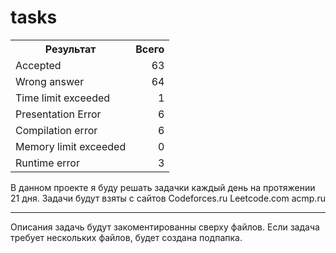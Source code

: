 # tasks
<table class="main" cellpadding="2" cellspacing="1">
<tbody><tr><th>Результат</th><th>Всего</th></tr>
<tr class="white2">
  <td><font class="green">Accepted</font></td>
  <td align="right">63</td>
</tr>
<tr class="white2">
  <td><font class="red">Wrong answer</font></td>
  <td align="right">64</td>
</tr>
<tr class="white2">
  <td><font class="red">Time limit exceeded</font></td>
  <td align="right">1</td>
</tr>
<tr class="white2">
  <td><font class="red">Presentation Error</font></td>
  <td align="right">6</td>

</tr>
<tr class="white2">
  <td><font class="red">Compilation error</font></td>
  <td align="right">6</td>
</tr>
<tr class="white2">
  <td><font class="red">Memory limit exceeded</font></td>
  <td align="right">0</td>
</tr>
<tr class="white2">
  <td><font class="red">Runtime error</font></td>
  <td align="right">3</td>
</tr></tbody></table>
В данном проекте я буду решать задачки каждый день на протяжении 21 дня. Задачи будут взяты с сайтов Codeforces.ru Leetcode.com acmp.ru
<hr>
<p> Описания задачь будут закоментированны сверху файлов. Если задача требует нескольких файлов, будет создана подпапка.</p>
